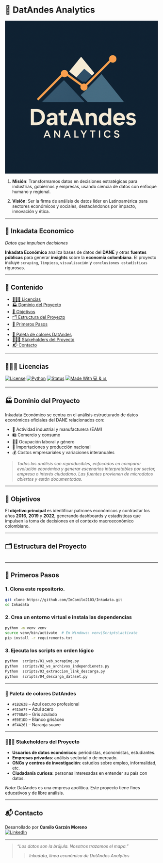 # 🗻 DatAndes Analytics

![Inkadata Banner](imagenes/datandes.jpg)

1. **Misión**: Transformamos datos en decisiones estratégicas para industrias, gobiernos y empresas, usando ciencia de datos con enfoque humano y regional.

2. **Visión**: Ser la firma de análisis de datos líder en Latinoamérica para sectores económicos y sociales, destacándonos por impacto, innovación y ética.

---

## 🦅 Inkadata Economico

*Datos que impulsan decisiones*

**Inkadata Económico** analiza bases de datos del **DANE** y otras **fuentes públicas** para generar **insights** sobre la **economía colombiana**. El proyecto incluye `scraping`, `limpieza`, `visualización` y `conclusiones estadísticas` rigurosas.

---

## 📌 Contenido

- [👨🏻‍🎓 Licencias](#-Licencias)
- [🏭 Dominio del Proyecto](#-dominio-del-proyecto)
- [🎯 Objetivos](#-objetivos)
- [🗂️ Estructura del Proyecto](#️-estructura-del-proyecto)
- [🚀 Primeros Pasos](#-Primeros-Pasos)
- []()
- [🎨 Paleta de colores DatAndes](#-Paleta-de-colores-DatAndes)
- [🧑‍🤝‍🧑 Stakeholders del Proyecto](#-Stakeholders-del-Proyecto)
- [📬 Contacto](#-contacto)

---

## 👨🏻‍🎓 Licencias

[![License](https://img.shields.io/badge/license-MIT-blue.svg)](LICENSE)
[![Python](https://img.shields.io/badge/python-3.10%2B-blue?logo=python)](https://www.python.org/)
[![Status](https://img.shields.io/badge/status-En%20Proceso-yellow)]()
[![Made With 💻 & 📊](https://img.shields.io/badge/made%20with-Python%20%7C%20SQL%20%7C%20PostgreSQL%20%7C%20Pandas-blueviolet)]()

---

## 🏭 Dominio del Proyecto

Inkadata Económico se centra en el análisis estructurado de datos económicos oficiales del DANE relacionados con:

- 🔩 Actividad industrial y manufacturera (EAM)
- 🛍️ Comercio y consumo
- 👩‍🏭 Ocupación laboral y género
- 🚚 Importaciones y producción nacional
- 💰 Costos empresariales y variaciones interanuales

>*Todos los análisis son reproducibles, enfocados en comparar evolución económica y generar escenarios interpretables por sector, empresa o interés ciudadano. Las fuentes provienen de microdatos abiertos y están documentadas.*

---

## 🎯 Objetivos

El **objetivo principal** es identificar patrones económicos y contrastar los años **2016**, **2019** y **2022**, generando dashboards y estadísticas que impulsen la toma de decisiones en el contexto macroeconómico colombiano.

---

## 🗂️ Estructura del Proyecto

```bash

```

---

## 🚀 Primeros Pasos

### 1. Clona este repositorio.

```bash
git clone https://github.com/ImCamilo2103/Inkadata.git
cd Inkadata
```

### 2. Crea un entorno virtual e instala las dependencias

```bash
python -m venv venv
source venv/bin/activate  # En Windows: venv\Scripts\activate
pip install -r requirements.txt
```

### 3. Ejecuta los scripts en orden lógico

```bash
python  scripts/01_web_scraping.py
python  scripts/02_ws_archivos_independienets.py
Python  scripts/03_extraccion_link_descarga.py
python  scripts/04_descarga_dataset.py
```

---

### 🎨 Paleta de colores DatAndes

- `#1B263B` – Azul oscuro profesional  
- `#415A77` – Azul acero
- `#778DA9` – Gris azulado
- `#E0E1DD` – Blanco grisáceo
- `#F4A261` – Naranja suave

---

### 🧑‍🤝‍🧑 Stakeholders del Proyecto

- **Usuarios de datos económicos**: periodistas, economistas, estudiantes.
- **Empresas privadas**: análisis sectorial o de mercado.
- **ONGs y centros de investigación**: estudios sobre empleo, informalidad, etc.
- **Ciudadanía curiosa**: personas interesadas en entender su país con datos.

*Nota:* DatAndes es una empresa apolítica. Este proyecto tiene fines educativos y de libre análisis.

---

## 📬 Contacto

Desarrollado por **Camilo Garzón Moreno**  
[![LinkedIn](https://img.shields.io/badge/LinkedIn-Camilo_Garzón_M-blue?logo=linkedin)](https://www.linkedin.com/in/camilo-garzón-81422331)

---
> *“Los datos son la brújula. Nosotros trazamos el mapa.”*
>> *Inkadata, línea económica de DatAndes Analytics*

